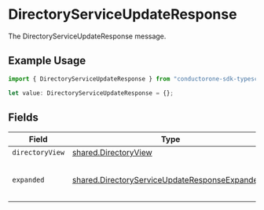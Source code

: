 # DirectoryServiceUpdateResponse

The DirectoryServiceUpdateResponse message.

## Example Usage

```typescript
import { DirectoryServiceUpdateResponse } from "conductorone-sdk-typescript/sdk/models/shared";

let value: DirectoryServiceUpdateResponse = {};
```

## Fields

| Field                                                                                                                   | Type                                                                                                                    | Required                                                                                                                | Description                                                                                                             |
| ----------------------------------------------------------------------------------------------------------------------- | ----------------------------------------------------------------------------------------------------------------------- | ----------------------------------------------------------------------------------------------------------------------- | ----------------------------------------------------------------------------------------------------------------------- |
| `directoryView`                                                                                                         | [shared.DirectoryView](../../../sdk/models/shared/directoryview.md)                                                     | :heavy_minus_sign:                                                                                                      | N/A                                                                                                                     |
| `expanded`                                                                                                              | [shared.DirectoryServiceUpdateResponseExpanded](../../../sdk/models/shared/directoryserviceupdateresponseexpanded.md)[] | :heavy_minus_sign:                                                                                                      | List of serialized related objects.                                                                                     |